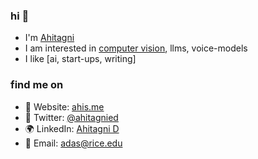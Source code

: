 ### hi 👋

- I'm [Ahitagni](https://ahis.me/)
- I am interested in [computer vision](https://computationalimaging.rice.edu/), llms, voice-models
- I like [ai, start-ups, writing]
  
### find me on

- 🔗 Website: [ahis.me](https://ahis.me/)
- 🐤 Twitter: [@ahitagnied](https://x.com/ahitagnied)
- 🌍 LinkedIn: [Ahitagni D](https://www.linkedin.com/in/ahitagnid/)
- 📩 Email: [adas@rice.edu](mailto:ad158@rice.edu)
